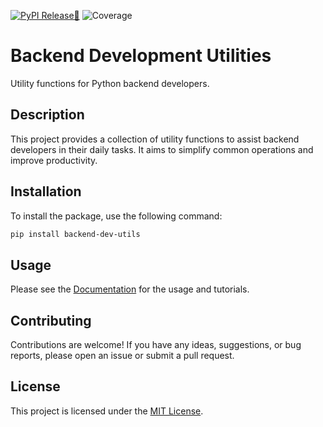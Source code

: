 [![PyPI Release🐍](https://github.com/melikbugra/backend-dev-utils/actions/workflows/python-publish.yml/badge.svg?branch=main)](https://github.com/melikbugra/backend-dev-utils/actions/workflows/python-publish.yml)
![Coverage](docs/coverage.svg)

# Backend Development Utilities

Utility functions for Python backend developers.

## Description

This project provides a collection of utility functions to assist backend developers in their daily tasks. It aims to simplify common operations and improve productivity.


## Installation

To install the package, use the following command:

```bash
pip install backend-dev-utils
```

## Usage

Please see the [Documentation](https://backend-dev-utils.melikbugraozcelik.com/) for the usage and tutorials.

## Contributing

Contributions are welcome! If you have any ideas, suggestions, or bug reports, please open an issue or submit a pull request.

## License

This project is licensed under the [MIT License](LICENSE).
